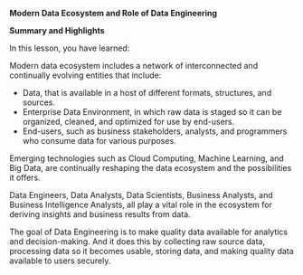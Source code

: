 **Modern Data Ecosystem and Role of Data Engineering**

**Summary and Highlights**

In this lesson, you have learned:

Modern data ecosystem includes a network of interconnected and continually evolving entities that include:
- Data, that is available in a host of different formats, structures, and sources. 
- Enterprise Data Environment, in which raw data is staged so it can be organized, cleaned, and optimized for use by end-users.
- End-users, such as business stakeholders, analysts, and programmers who consume data for various purposes.

Emerging technologies such as Cloud Computing, Machine Learning, and Big Data, are continually reshaping the data ecosystem and the possibilities it offers.

Data Engineers, Data Analysts, Data Scientists, Business Analysts, and Business Intelligence Analysts, all play a vital role in the ecosystem for deriving insights and business results from data.

The goal of Data Engineering is to make quality data available for analytics and decision-making. And it does this by collecting raw source data, processing data so it becomes usable, storing data, and making quality data available to users securely.
